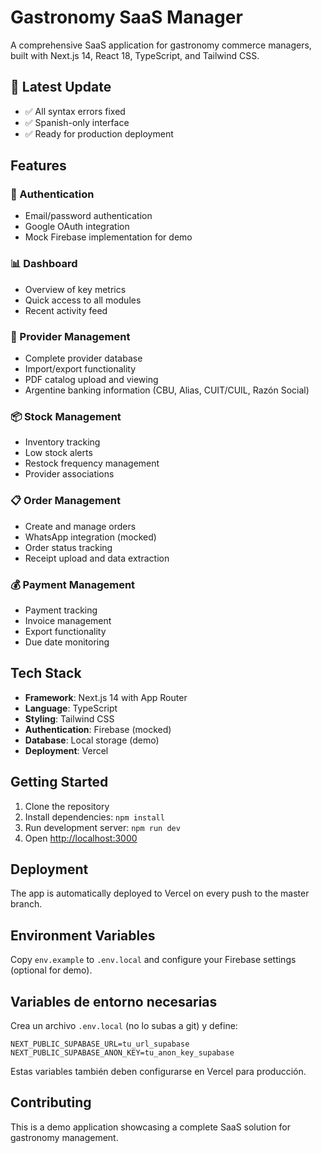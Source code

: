 # Gastronomy SaaS Manager

A comprehensive SaaS application for gastronomy commerce managers, built with Next.js 14, React 18, TypeScript, and Tailwind CSS.

## 🚀 Latest Update
- ✅ All syntax errors fixed
- ✅ Spanish-only interface
- ✅ Ready for production deployment

## Features

### 🔐 Authentication
- Email/password authentication
- Google OAuth integration
- Mock Firebase implementation for demo

### 📊 Dashboard
- Overview of key metrics
- Quick access to all modules
- Recent activity feed

### 👥 Provider Management
- Complete provider database
- Import/export functionality
- PDF catalog upload and viewing
- Argentine banking information (CBU, Alias, CUIT/CUIL, Razón Social)

### 📦 Stock Management
- Inventory tracking
- Low stock alerts
- Restock frequency management
- Provider associations

### 📋 Order Management
- Create and manage orders
- WhatsApp integration (mocked)
- Order status tracking
- Receipt upload and data extraction

### 💰 Payment Management
- Payment tracking
- Invoice management
- Export functionality
- Due date monitoring

## Tech Stack

- **Framework**: Next.js 14 with App Router
- **Language**: TypeScript
- **Styling**: Tailwind CSS
- **Authentication**: Firebase (mocked)
- **Database**: Local storage (demo)
- **Deployment**: Vercel

## Getting Started

1. Clone the repository
2. Install dependencies: `npm install`
3. Run development server: `npm run dev`
4. Open [http://localhost:3000](http://localhost:3000)

## Deployment

The app is automatically deployed to Vercel on every push to the master branch.

## Environment Variables

Copy `env.example` to `.env.local` and configure your Firebase settings (optional for demo).

## Variables de entorno necesarias

Crea un archivo `.env.local` (no lo subas a git) y define:

```
NEXT_PUBLIC_SUPABASE_URL=tu_url_supabase
NEXT_PUBLIC_SUPABASE_ANON_KEY=tu_anon_key_supabase
```

Estas variables también deben configurarse en Vercel para producción.

## Contributing

This is a demo application showcasing a complete SaaS solution for gastronomy management.
 